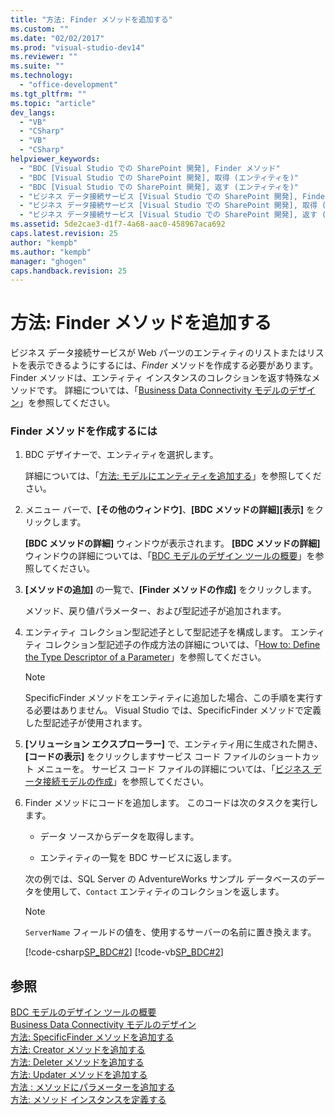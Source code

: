 ```yaml
---
title: "方法: Finder メソッドを追加する"
ms.custom: ""
ms.date: "02/02/2017"
ms.prod: "visual-studio-dev14"
ms.reviewer: ""
ms.suite: ""
ms.technology: 
  - "office-development"
ms.tgt_pltfrm: ""
ms.topic: "article"
dev_langs: 
  - "VB"
  - "CSharp"
  - "VB"
  - "CSharp"
helpviewer_keywords: 
  - "BDC [Visual Studio での SharePoint 開発], Finder メソッド"
  - "BDC [Visual Studio での SharePoint 開発], 取得 (エンティティを)"
  - "BDC [Visual Studio での SharePoint 開発], 返す (エンティティを)"
  - "ビジネス データ接続サービス [Visual Studio での SharePoint 開発], Finder メソッド"
  - "ビジネス データ接続サービス [Visual Studio での SharePoint 開発], 取得 (エンティティを)"
  - "ビジネス データ接続サービス [Visual Studio での SharePoint 開発], 返す (エンティティを)"
ms.assetid: 5de2cae3-d1f7-4a68-aac0-458967aca692
caps.latest.revision: 25
author: "kempb"
ms.author: "kempb"
manager: "ghogen"
caps.handback.revision: 25
---
```

# 方法: Finder メソッドを追加する
  ビジネス データ接続サービスが Web パーツのエンティティのリストまたはリストを表示できるようにするには、*Finder* メソッドを作成する必要があります。  Finder メソッドは、エンティティ インスタンスのコレクションを返す特殊なメソッドです。  詳細については、「[Business Data Connectivity モデルのデザイン](../sharepoint/designing-a-business-data-connectivity-model.md)」を参照してください。  
  
### Finder メソッドを作成するには  
  
1.  BDC デザイナーで、エンティティを選択します。  
  
     詳細については、「[方法: モデルにエンティティを追加する](../sharepoint/how-to-add-an-entity-to-a-model.md)」を参照してください。  
  
2.  メニュー バーで、**\[その他のウィンドウ\]**、**\[BDC メソッドの詳細\]\[表示\]** をクリックします。  
  
     **\[BDC メソッドの詳細\]** ウィンドウが表示されます。  **\[BDC メソッドの詳細\]** ウィンドウの詳細については、「[BDC モデルのデザイン ツールの概要](../sharepoint/bdc-model-design-tools-overview.md)」を参照してください。  
  
3.  **\[メソッドの追加\]** の一覧で、**\[Finder メソッドの作成\]** をクリックします。  
  
     メソッド、戻り値パラメーター、および型記述子が追加されます。  
  
4.  エンティティ コレクション型記述子として型記述子を構成します。  エンティティ コレクション型記述子の作成方法の詳細については、「[How to: Define the Type Descriptor of a Parameter](../sharepoint/how-to-define-the-type-descriptor-of-a-parameter.md)」を参照してください。  
  
    > [!NOTE]  
    >  SpecificFinder メソッドをエンティティに追加した場合、この手順を実行する必要はありません。  Visual Studio では、SpecificFinder メソッドで定義した型記述子が使用されます。  
  
5.  **\[ソリューション エクスプローラー\]** で、エンティティ用に生成された開き、**\[コードの表示\]** をクリックしますサービス コード ファイルのショートカット メニューを。  サービス コード ファイルの詳細については、「[ビジネス データ接続モデルの作成](../sharepoint/creating-a-business-data-connectivity-model.md)」を参照してください。  
  
6.  Finder メソッドにコードを追加します。  このコードは次のタスクを実行します。  
  
    -   データ ソースからデータを取得します。  
  
    -   エンティティの一覧を BDC サービスに返します。  
  
     次の例では、SQL Server の AdventureWorks サンプル データベースのデータを使用して、`Contact` エンティティのコレクションを返します。  
  
    > [!NOTE]  
    >  `ServerName` フィールドの値を、使用するサーバーの名前に置き換えます。  
  
     [!code-csharp[SP_BDC#2](../snippets/csharp/VS_Snippets_OfficeSP/sp_bdc/CS/bdcmodel1/contactservice.cs#2)]
     [!code-vb[SP_BDC#2](../snippets/visualbasic/VS_Snippets_OfficeSP/sp_bdc/VB/bdcmodel1/contactservice.vb#2)]  
  
## 参照  
 [BDC モデルのデザイン ツールの概要](../sharepoint/bdc-model-design-tools-overview.md)   
 [Business Data Connectivity モデルのデザイン](../sharepoint/designing-a-business-data-connectivity-model.md)   
 [方法: SpecificFinder メソッドを追加する](../sharepoint/how-to-add-a-specific-finder-method.md)   
 [方法: Creator メソッドを追加する](../sharepoint/how-to-add-a-creator-method.md)   
 [方法: Deleter メソッドを追加する](../sharepoint/how-to-add-a-deleter-method.md)   
 [方法: Updater メソッドを追加する](../sharepoint/how-to-add-an-updater-method.md)   
 [方法 : メソッドにパラメーターを追加する](../sharepoint/how-to-add-a-parameter-to-a-method.md)   
 [方法: メソッド インスタンスを定義する](../sharepoint/how-to-define-a-method-instance.md)  
  
  